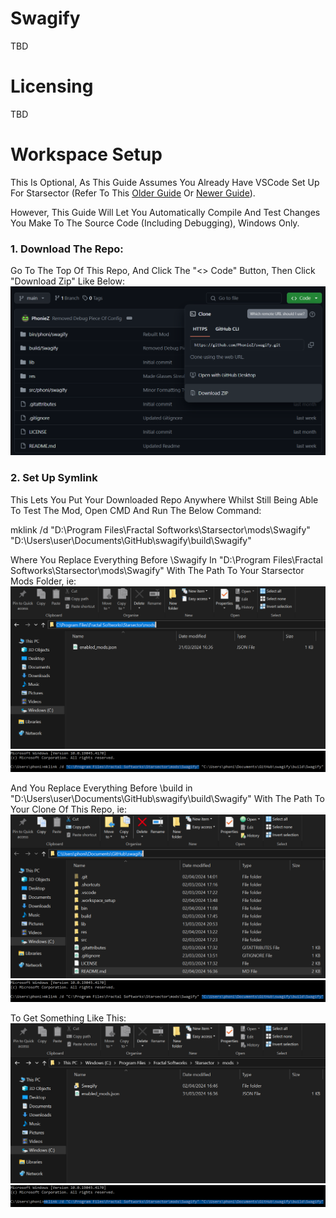 # Swagify
TBD




# Licensing
TBD




# Workspace Setup
This Is Optional, As This Guide Assumes You Already Have VSCode Set Up For Starsector (Refer To This [Older Guide](https://fractalsoftworks.com/forum/index.php?topic=19532.0) Or [Newer Guide](https://fractalsoftworks.com/forum/index.php?topic=29638.0)).

However, This Guide Will Let You Automatically Compile And Test Changes You Make To The Source Code (Including Debugging), Windows Only.



### 1. Download The Repo:
Go To The Top Of This Repo, And Click The "<> Code" Button, Then Click "Download Zip" Like Below:
![1st Step](https://raw.githubusercontent.com/PhonieZ/swagify/main/res/setup_images/1.png)



### 2. Set Up Symlink
This Lets You Put Your Downloaded Repo Anywhere Whilst Still Being Able To Test The Mod, Open CMD And Run The Below Command:

mklink /d "D:\Program Files\Fractal Softworks\Starsector\mods\Swagify" "D:\Users\user\Documents\GitHub\swagify\build\Swagify"

Where You Replace Everything Before \Swagify In "D:\Program Files\Fractal Softworks\Starsector\mods\Swagify" With The Path To Your Starsector Mods Folder, ie:
![Example Path To Starsector Mods Folder](https://raw.githubusercontent.com/PhonieZ/swagify/main/res/setup_images/2-1.png)
![Example Path To Starsector Mods Folder In Symlink Command](https://raw.githubusercontent.com/PhonieZ/swagify/main/res/setup_images/2-2.png)

And You Replace Everything Before \build in "D:\Users\user\Documents\GitHub\swagify\build\Swagify" With The Path To Your Clone Of This Repo, ie:
![Example Path To Github Repo](https://raw.githubusercontent.com/PhonieZ/swagify/main/res/setup_images/2-3.png)
![Example Path To Github Repo In Symlink Command](https://raw.githubusercontent.com/PhonieZ/swagify/main/res/setup_images/2-4.png)

To Get Something Like This:
![Symlink Example](https://raw.githubusercontent.com/PhonieZ/swagify/main/res/setup_images/2-5.png)
![Full Symlink Command](https://raw.githubusercontent.com/PhonieZ/swagify/main/res/setup_images/2-6.png)
